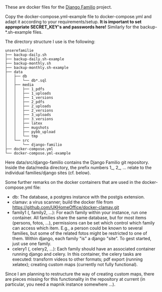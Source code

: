 These are docker files for the [Django Familio](https://github.com/ugoertz/django-familio) project.

Copy the docker-compose.yml-example file to docker-compose.yml and adapt it
according to your requirements/setup. **It is important to set appropriate
SECRET_KEY's and passwords here!** Similarly for the backup-*.sh-example
files.

The directory structure I use is the following:

    unserefamilie
    ├── backup-daily.sh
    ├── backup-daily.sh-example
    ├── backup-monthly.sh
    ├── backup-monthly.sh-example
    ├── data
    │   ├── db
    │   │   └── db*.sql
    │   ├── media
    │   │   ├── 1_pdfs
    │   │   ├── 1_uploads
    │   │   ├── 1_versions
    │   │   ├── 2_pdfs
    │   │   ├── 2_uploads
    │   │   ├── 2_versions
    │   │   ├── 3_uploads
    │   │   ├── 3_versions
    │   │   ├── latex
    │   │   ├── mugshots
    │   │   ├── pybb_upload
    │   │   └── tmp
    │   └── src
    │       └── django-familio
    ├── docker-compose.yml
    └── docker-compose.yml-example

Here data/src/django-familio contains the Django Familio git repository. Inside
the data/media directory, the prefix numbers 1_, 2_, ... relate to the
individual families/django sites (cf. below).

Some further remarks on the docker containers that are used in the
docker-compose.yml file:

* db: The database, a postgres instance with the postgis extension.
* clamav: a virus scanner; build the docker file from https://github.com/UKHomeOffice/docker-clamav.git
* family1 (, family2, ...): For each family within your instance, run one
    container. All families share the same database, but for most items
    (persons, fotos, ...), permissions can be set which control which family can
    access which item. E.g., a person could be known to several families, but
    some of the related fotos might be restricted to one of them. Within django,
    each family "is" a django "site". To gest started, just use one family.
* celery1 (, celery2, ...): Each family should have an associated container
    running django and celery. In this container, the celery tasks are executed:
    transform videos to other formats; pdf export (running xelatex); creating
    custom maps (currently not fully functional).

Since I am planning to restructure the way of creating custom maps, there are
pieces missing for this functionality in the repository at current (in
particular, you need a mapnik instance somewhere ...).

